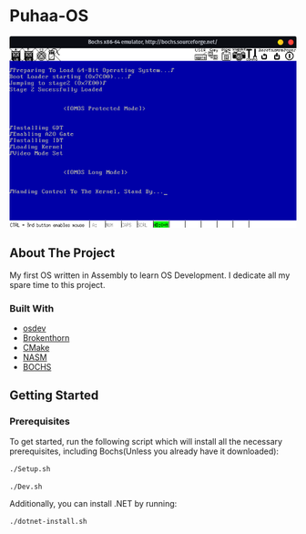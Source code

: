 # Puhaa-OS
![Screenshot](./docs/Bochs.png) <br />
<div id="top"></div>

## About The Project
My first OS written in Assembly to learn OS Development. I dedicate all my spare time to this project.

### Built With
* [osdev](https://wiki.osdev.org)
* [Brokenthorn](http://www.brokenthorn.com/Resources/)
* [CMake](https://cmake.org/)
* [NASM](https://nasm.us/)
* [BOCHS](https://bochs.sourceforge.io)

## Getting Started

### Prerequisites
To get started, run the following script which will install all the necessary prerequisites, including Bochs(Unless you already have it downloaded):

```sh
./Setup.sh
```

```sh
./Dev.sh
```

Additionally, you can install .NET by running:
```sh
./dotnet-install.sh
```